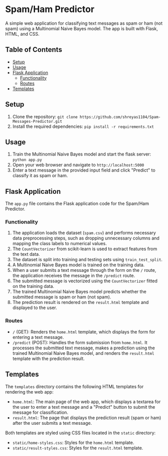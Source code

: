 # Spam/Ham Predictor

A simple web application for classifying text messages as spam or ham (not spam) using a Multinomial Naive Bayes model. The app is built with Flask, HTML, and CSS.

## Table of Contents

- [Setup](#setup)
- [Usage](#usage)
- [Flask Application](#flask-application)
  - [Functionality](#functionality)
  - [Routes](#routes)
- [Templates](#templates)

## Setup

1. Clone the repository: `git clone https://github.com/shreyas1104/Spam-Messages-Predictor.git`
2. Install the required dependencies: `pip install -r requirements.txt`

## Usage

1. Train the Multinomial Naive Bayes model and start the flask server: `python app.py`
3. Open your web browser and navigate to `http://localhost:5000`
4. Enter a text message in the provided input field and click "Predict" to classify it as spam or ham.

## Flask Application

The `app.py` file contains the Flask application code for the Spam/Ham Predictor.

### Functionality

1. The application loads the dataset (`spam.csv`) and performs necessary data preprocessing steps, such as dropping unnecessary columns and mapping the class labels to numerical values.
2. The `CountVectorizer` from scikit-learn is used to extract features from the text data.
3. The dataset is split into training and testing sets using `train_test_split`.
4. A Multinomial Naive Bayes model is trained on the training data.
5. When a user submits a text message through the form on the `/` route, the application receives the message in the `/predict` route.
6. The submitted message is vectorized using the `CountVectorizer` fitted on the training data.
7. The trained Multinomial Naive Bayes model predicts whether the submitted message is spam or ham (not spam).
8. The prediction result is rendered on the `result.html` template and displayed to the user.

### Routes

- `/` (GET): Renders the `home.html` template, which displays the form for entering a text message.
- `/predict` (POST): Handles the form submission from `home.html`. It processes the submitted text message, makes a prediction using the trained Multinomial Naive Bayes model, and renders the `result.html` template with the prediction result.

## Templates

The `templates` directory contains the following HTML templates for rendering the web app:

- `home.html`: The main page of the web app, which displays a textarea for the user to enter a text message and a "Predict" button to submit the message for classification.
- `result.html`: The page that displays the prediction result (spam or ham) after the user submits a text message.

Both templates are styled using CSS files located in the `static` directory:

- `static/home-styles.css`: Styles for the `home.html` template.
- `static/result-styles.css`: Styles for the `result.html` template.
